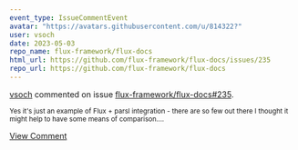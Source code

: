 ```yaml
---
event_type: IssueCommentEvent
avatar: "https://avatars.githubusercontent.com/u/814322?"
user: vsoch
date: 2023-05-03
repo_name: flux-framework/flux-docs
html_url: https://github.com/flux-framework/flux-docs/issues/235
repo_url: https://github.com/flux-framework/flux-docs
---
```


<a href='https://github.com/vsoch' target='_blank'>vsoch</a> commented on issue <a href='https://github.com/flux-framework/flux-docs/issues/235' target='_blank'>flux-framework/flux-docs#235</a>.

<small>Yes it's just an example of Flux + parsl integration - there are so few out there I thought it might help to have some means of comparison....</small>

<a href='https://github.com/flux-framework/flux-docs/issues/235' target='_blank'>View Comment</a>